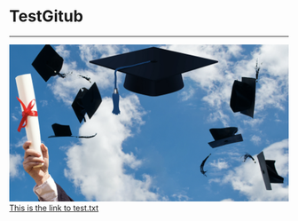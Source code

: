 # TestGitub
---
![Test Image](/Resources/Graduation.png) [This is the link to test.txt](/Resources/test.txt)

